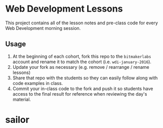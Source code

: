 # Web Development Lessons

This project contains all of the lesson notes and pre-class code for every Web Development morning session.

## Usage

  1. At the beginning of each cohort, fork this repo to the `bitmakerlabs` account and rename it to match the cohort (i.e. `wdi-january-2016`).
  2. Update your fork as necessary (e.g. remove / rearrange / rename lessons)
  3. Share that repo with the students so they can easily follow along with code examples in class.
  4. Commit your in-class code to the fork and push it so students have access to the final result for reference when reviewing the day's material.
# sailor
